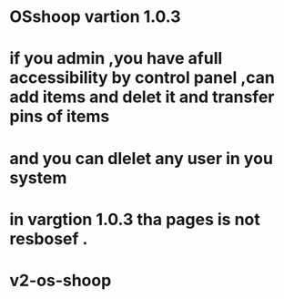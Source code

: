 # OSshoop vartion 1.0.3
# if you admin ,you have afull accessibility by control panel ,can add items and delet it and transfer pins of items
# and you can dlelet any user in you system
# in vargtion 1.0.3 tha pages is not resbosef .
# v2-os-shoop

